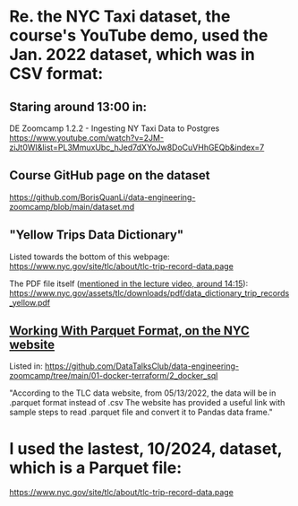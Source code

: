 # Re. the NYC Taxi dataset, the course's YouTube demo, used the Jan. 2022 dataset, which was in CSV format:

## Staring around 13:00 in:
DE Zoomcamp 1.2.2 - Ingesting NY Taxi Data to Postgres
https://www.youtube.com/watch?v=2JM-ziJt0WI&list=PL3MmuxUbc_hJed7dXYoJw8DoCuVHhGEQb&index=7

## Course GitHub page on the dataset
https://github.com/BorisQuanLi/data-engineering-zoomcamp/blob/main/dataset.md

## "Yellow Trips Data Dictionary"
Listed towards the bottom of this webpage:
https://www.nyc.gov/site/tlc/about/tlc-trip-record-data.page

The PDF file itself ([mentioned in the lecture video, around 14:15](https://www.youtube.com/watch?v=2JM-ziJt0WI&list=PL3MmuxUbc_hJed7dXYoJw8DoCuVHhGEQb&index=7)):
https://www.nyc.gov/assets/tlc/downloads/pdf/data_dictionary_trip_records_yellow.pdf

## [Working With Parquet Format, on the NYC website](https://www.nyc.gov/assets/tlc/downloads/pdf/working_parquet_format.pdf)
Listed in:
https://github.com/DataTalksClub/data-engineering-zoomcamp/tree/main/01-docker-terraform/2_docker_sql

"According to the TLC data website, from 05/13/2022, the data will be in .parquet format instead of .csv The website has provided a useful link with sample steps to read .parquet file and convert it to Pandas data frame."

# I used the lastest, 10/2024, dataset, which is a Parquet file:
https://www.nyc.gov/site/tlc/about/tlc-trip-record-data.page



